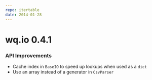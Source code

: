```yaml
---
repo: itertable
date: 2014-01-28
---
```


# wq.io 0.4.1

### API Improvements
- Cache index in `BaseIO` to speed up lookups when used as a `dict`
- Use an array instead of a generator in `CsvParser`
